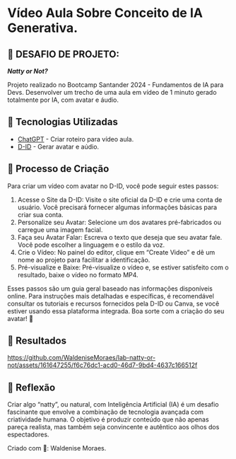 # Vídeo Aula Sobre Conceito de IA Generativa.

## 🚀 DESAFIO DE PROJETO:
***Natty or Not?***

Projeto realizado no Bootcamp Santander 2024 - Fundamentos de IA para Devs.
Desenvolver um trecho de uma aula em vídeo de 1 minuto gerado totalmente por IA, com avatar e áudio.

## 🤖 Tecnologias Utilizadas
* [ChatGPT](https://chat.openai.com/) - Criar roteiro para vídeo aula.
* [D-ID](https://www.d-id.com/) - Gerar avatar e aúdio.

## 🧐 Processo de Criação
Para criar um vídeo com avatar no D-ID, você pode seguir estes passos:
1. Acesse o Site da D-ID:
   Visite o site oficial da D-ID e crie uma conta de usuário. Você precisará fornecer algumas informações básicas para criar sua conta.
2. Personalize seu Avatar:
   Selecione um dos avatares pré-fabricados ou carregue uma imagem facial.
3. Faça seu Avatar Falar:
   Escreva o texto que deseja que seu avatar fale. Você pode escolher a linguagem e o estilo da voz.
4. Crie o Vídeo:
   No painel do editor, clique em “Create Video” e dê um nome ao projeto para facilitar a identificação.
5. Pré-visualize e Baixe:
   Pré-visualize o vídeo e, se estiver satisfeito com o resultado, baixe o vídeo no formato MP4.
   
Esses passos são um guia geral baseado nas informações disponíveis online. Para instruções mais detalhadas e específicas, é recomendável consultar os tutoriais e recursos fornecidos pela D-ID ou Canva, se você estiver usando essa plataforma integrada. Boa sorte com a criação do seu avatar! 🚀

## 🚀 Resultados

https://github.com/WaldeniseMoraes/lab-natty-or-not/assets/161647255/f6c76dc1-acd0-46d7-9bd4-4637c166512f

## 💭 Reflexão

Criar algo “natty”, ou natural, com Inteligência Artificial (IA) é um desafio fascinante que envolve a combinação de tecnologia avançada com criatividade humana. O objetivo é produzir conteúdo que não apenas pareça realista, mas também seja convincente e autêntico aos olhos dos espectadores.


Criado com 💌: Waldenise Moraes.
